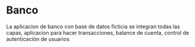 # Banco
La aplicacion de banco con base de datos ficticia se integran todas las capas, aplicacion para hacer transacciones, balance de cuenta, control de autenticación de usuarios
